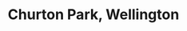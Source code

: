---
title: Churton Park, Wellington
url: /churton-park-wellington/
latitude: -41.215
longitude: 174.811
---
